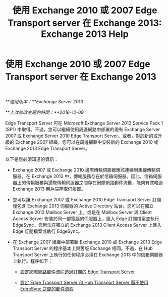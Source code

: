 ﻿---
title: '使用 Exchange 2010 或 2007 Edge Transport server 在 Exchange 2013: Exchange 2013 Help'
TOCTitle: 使用 Exchange 2010 或 2007 Edge Transport server 在 Exchange 2013
ms:assetid: ce99b4bd-868c-4767-9009-e22c17ac0ac7
ms:mtpsurl: https://technet.microsoft.com/zh-tw/library/JJ150569(v=EXCHG.150)
ms:contentKeyID: 50474296
ms.date: 05/21/2018
mtps_version: v=EXCHG.150
ms.translationtype: MT
---

# 使用 Exchange 2010 或 2007 Edge Transport server 在 Exchange 2013

 

_**適用版本：**Exchange Server 2013_

_**上次修改主題的時間：**2016-12-09_

Edge Transport Server 可在 Microsoft Exchange Server 2013 Service Pack 1 (SP1) 中取得。不過，您可以繼續使用周邊網路中部署的現有 Exchange Server 2007 或 Exchange Server 2010 Edge Transport Server。或者，對於新的或升級的 Exchange 2007 組織，您可以在周邊網路中安裝新的 Exchange 2010 或 Exchange 2013 Edge Transport Server。

以下是您必須知道的資訊：

  - Exchange 2007 或 Exchange 2010 邊際傳輸伺服器應該連線到集線傳輸伺服器。在 Exchange 2013 中，傳輸服務存在於信箱伺服器。因此，信箱伺服器上的傳輸服務與邊際傳輸伺服器之間存在網際網路郵件流量，能夠有效略過 Exchange 2013 用戶端存取伺服器。

  - 您可以讓 Exchange 2007 或 Exchange 2010 Edge Transport Server 訂閱僅包含 Exchange 2013 伺服器的 Active Directory 站台。您可以在獨立 Exchange 2013 Mailbox Server 上，或是在 Mailbox Server 與 Client Access Server 安裝於同一部電腦的伺服器上，匯入 Edge 訂閱檔案並執行 EdgeSync。您無法在獨立的 Exchange 2013 Client Access Server 上匯入 Edge 訂閱檔案或執行 EdgeSync。

  - 在 Exchange 2007 組織中部署新 Exchange 2010 或 Exchange 2013 Edge Transport Server 的程序基本上與舊版 Exchange 相同。不過，在 Hub Transport Server 上執行的任何程序必須在 Exchange 2013 中的信箱伺服器上執行。程序如下：
    
      - [設定網際網路郵件流程透過訂閱的 Edge Transport Server](https://go.microsoft.com/fwlink/p/?linkid=275859)
    
      - [設定 Edge Transport Server 和 Hub Transport Server 而不使用 EdgeSync 之間的郵件流程](https://go.microsoft.com/fwlink/p/?linkid=276661)

